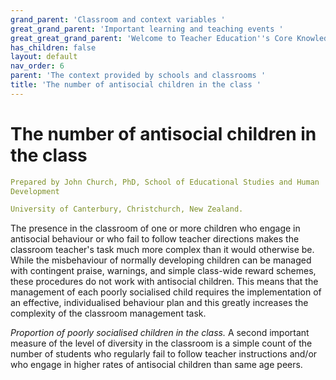 ```yaml
---
grand_parent: 'Classroom and context variables '
great_grand_parent: 'Important learning and teaching events '
great_great_grand_parent: 'Welcome to Teacher Education''s Core Knowledge and Skills.'
has_children: false
layout: default
nav_order: 6
parent: 'The context provided by schools and classrooms '
title: 'The number of antisocial children in the class '
---
```

# The number of antisocial children in the class


```yaml
Prepared by John Church, PhD, School of Educational Studies and Human
Development

University of Canterbury, Christchurch, New Zealand.
```


The presence in the classroom of one or more children who engage in
antisocial behaviour or who fail to follow teacher directions makes the
classroom teacher's task much more complex than it would otherwise be.
While the misbehaviour of normally developing children can be managed
with contingent praise, warnings, and simple class-wide reward schemes,
these procedures do not work with antisocial children. This means that
the management of each poorly socialised child requires the
implementation of an effective, individualised behaviour plan and this
greatly increases the complexity of the classroom management task.

*Proportion of poorly socialised children in the class.* A second
important measure of the level of diversity in the classroom is a simple
count of the number of students who regularly fail to follow teacher
instructions and/or who engage in higher rates of antisocial children
than same age peers.
